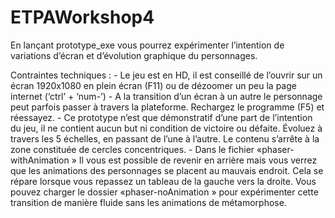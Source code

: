 # ETPAWorkshop4

En lançant prototype_exe vous pourrez expérimenter l’intention de variations d’écran et d’évolution graphique du personnages.

Contraintes techniques : 
	- Le jeu est en HD, il est conseillé de l’ouvrir sur un écran 1920x1080 en plein écran (F11) ou de dézoomer un peu la page internet (‘ctrl’ + ‘num-’)
	- A la transition d’un écran à un autre le personnage peut parfois passer à travers la plateforme. Rechargez le programme (F5) et réessayez.
	- Ce prototype n’est que démonstratif d’une part de l’intention du jeu, il ne contient aucun but ni condition de victoire ou défaite. Évoluez à travers les 5 échelles, en passant de l’une à l’autre. Le contenu s’arrête à la zone constituée de cercles concentriques.
	-  Dans le fichier «phaser-withAnimation » Il vous est possible de revenir en arrière mais vous verrez que les animations des personnages se placent au mauvais endroit. Cela se répare lorsque vous repassez un tableau de la gauche vers la droite. Vous pouvez charger le dossier «phaser-noAnimation » pour expérimenter cette transition de manière fluide sans les animations de métamorphose.
